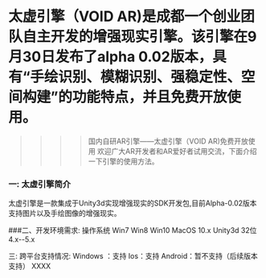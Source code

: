 # 太虚引擎（VOID AR)是成都一个创业团队自主开发的增强现实引擎。该引擎在9月30日发布了alpha 0.02版本，具有“手绘识别、模糊识别、强稳定性、空间构建”的功能特点，并且免费开放使用。

>>>>国内自研AR引擎——太虚引擎（VOID AR)免费开放使用
欢迎广大AR开发者和AR爱好者试用交流，下面介绍一下引擎的使用方法。

### 一: 太虚引擎简介 
太虚引擎是一款集成于Unity3d实现增强现实的SDK开发包,目前Alpha-0.02版本支持图片以及手绘图像的增强现实。 

###二、开发环境需求: 
操作系统 Win7 Win8 Win10 MacOS 10.x 
Unity3d  32位 4.x--5.x 

三: 跨平台支持情况: 
Windows ：支持 
Ios：支持 
Android：暂不支持（后续版本支持） XXXX







